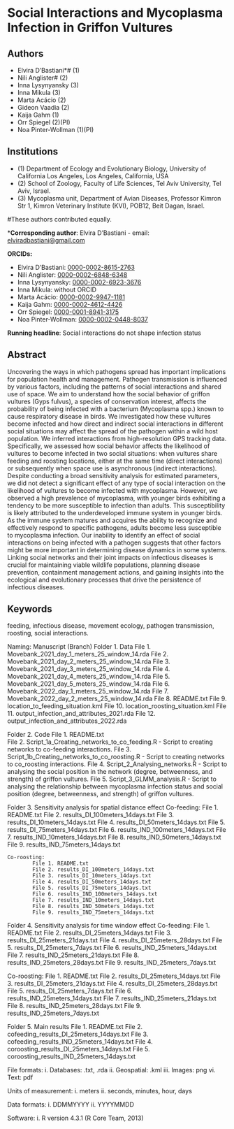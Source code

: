 
# Social Interactions and Mycoplasma Infection in Griffon Vultures

## Authors
- Elvira D’Bastiani*# (1)
- Nili Anglister# (2)
- Inna Lysynyansky (3)
- Inna Mikula (3)
- Marta Acácio (2)
- Gideon Vaadia (2)
- Kaija Gahm (1)
- Orr Spiegel (2)(PI)
- Noa Pinter-Wollman (1)(PI)

## Institutions
- (1) Department of Ecology and Evolutionary Biology, University of California Los Angeles, Los Angeles, California, USA
- (2) School of Zoology, Faculty of Life Sciences, Tel Aviv University, Tel Aviv, Israel.
- (3) Mycoplasma unit, Department of Avian Diseases, Professor Kimron Str 1, Kimron Veterinary Institute (KVI), POB12, Beit Dagan, Israel.

#These authors contributed equally.

***Corresponding author**: Elvira D’Bastiani - email: elviradbastiani@gmail.com

**ORCIDs:**
- Elvira D’Bastiani: [0000-0002-8615-2763](https://orcid.org/0000-0002-8615-2763)
- Nili Anglister: [0000-0002-6848-6348](https://orcid.org/0000-0002-6848-6348)
- Inna Lysynyansky: [0000-0002-6923-3676](https://orcid.org/0000-0002-6923-3676)
- Inna Mikula: without ORCID
- Marta Acácio: [0000-0002-9947-1181](https://orcid.org/0000-0002-9947-1181)
- Kaija Gahm: [0000-0002-4612-4426](https://orcid.org/0000-0002-4612-4426)
- Orr Spiegel: [0000-0001-8941-3175](https://orcid.org/0000-0001-8941-3175)
- Noa Pinter-Wollman: [0000-0002-0448-8037](https://orcid.org/0000-0002-0448-8037)

**Running headline**: Social interactions do not shape infection status

## Abstract
Uncovering the ways in which pathogens spread has important implications for population health and management. Pathogen transmission is influenced by various factors, including the patterns of social interactions and shared use of space. We aim to understand how the social behavior of griffon vultures (Gyps fulvus), a species of conservation interest, affects the probability of being infected with a bacterium (Mycoplasma spp.) known to cause respiratory disease in birds. We investigated how these vultures become infected and how direct and indirect social interactions in different social situations may affect the spread of the pathogen within a wild host population. We inferred interactions from high-resolution GPS tracking data. Specifically, we assessed how social behavior affects the likelihood of vultures to become infected in two social situations: when vultures share feeding and roosting locations, either at the same time (direct interactions) or subsequently when space use is asynchronous (indirect interactions). Despite conducting a broad sensitivity analysis for estimated parameters, we did not detect a significant effect of any type of social interaction on the likelihood of vultures to become infected with mycoplasma. However, we observed a high prevalence of mycoplasma, with younger birds exhibiting a tendency to be more susceptible to infection than adults. This susceptibility is likely attributed to the underdeveloped immune system in younger birds. As the immune system matures and acquires the ability to recognize and effectively respond to specific pathogens, adults become less susceptible to mycoplasma infection. Our inability to identify an effect of social interactions on being infected with a pathogen suggests that other factors might be more important in determining disease dynamics in some systems. Linking social networks and their joint impacts on infectious diseases is crucial for maintaining viable wildlife populations, planning disease prevention, containment management actions, and gaining insights into the ecological and evolutionary processes that drive the persistence of infectious diseases.

## Keywords
feeding, infectious disease, movement ecology, pathogen transmission, roosting, social interactions.

Naming:
Manuscript (Branch)
  Folder 1. Data
            File 1. Movebank_2021_day_1_meters_25_window_14.rda
            File 2. Movebank_2021_day_2_meters_25_window_14.rda
            File 3. Movebank_2021_day_3_meters_25_window_14.rda
            File 4. Movebank_2021_day_4_meters_25_window_14.rda
            File 5. Movebank_2021_day_5_meters_25_window_14.rda
            File 6. Movebank_2022_day_1_meters_25_window_14.rda
            File 7. Movebank_2022_day_2_meters_25_window_14.rda
            File 8. README.txt
            File 9. location_to_feeding_situation.kml
            File 10. location_roosting_situation.kml
            File 11. output_infection_and_attributes_2021.rda
            File 12. output_infection_and_attributes_2022.rda
            
  Folder 2. Code
           File 1. README.txt  
           File 2. Script_1a_Creating_networks_to_co_feeding.R - Script to creating networks to co-feeding interactions.
           File 3. Script_1b_Creating_networks_to_co_roosting.R - Script to creating networks to co_roosting interactions.
           File 4. Script_2_Analysing_networks.R - Script to analysing the social position in the network (degree, betweenness, and strength) of griffon vultures.
          File 5. Script_3_GLMM_analysis.R - Script to analysing the relationship between mycoplasma infection status and social position (degree, betweenness, and strength) of griffon vultures.


    
  Folder 3. Sensitivity analysis for spatial distance effect
    Co-feeding:
            File 1. README.txt
            File 2. results_DI_100meters_14days.txt
            File 3. results_DI_10meters_14days.txt
            File 4. results_DI_50meters_14days.txt
            File 5. results_DI_75meters_14days.txt
            File 6. results_IND_100meters_14days.txt
            File 7. results_IND_10meters_14days.txt
            File 8. results_IND_50meters_14days.txt
            File 9. results_IND_75meters_14days.txt
  
    Co-roosting:
            File 1. README.txt
            File 2. results_DI_100meters_14days.txt
            File 3. results_DI_10meters_14days.txt
            File 4. results_DI_50meters_14days.txt
            File 5. results_DI_75meters_14days.txt
            File 6. results_IND_100meters_14days.txt
            File 7. results_IND_10meters_14days.txt
            File 8. results_IND_50meters_14days.txt
            File 9. results_IND_75meters_14days.txt


  Folder 4. Sensitivity analysis for time window effect
    Co-feeding:
            File 1. README.txt
            File 2. results_DI_25meters_14days.txt
            File 3. results_DI_25meters_21days.txt
            File 4. results_DI_25meters_28days.txt
            File 5. results_DI_25meters_7days.txt
            File 6. results_IND_25meters_14days.txt
            File 7. results_IND_25meters_21days.txt
            File 8. results_IND_25meters_28days.txt
            File 9. results_IND_25meters_7days.txt
  
  Co-roosting:
            File 1. README.txt
            File 2. results_DI_25meters_14days.txt
            File 3. results_DI_25meters_21days.txt
            File 4. results_DI_25meters_28days.txt
            File 5. results_DI_25meters_7days.txt
            File 6. results_IND_25meters_14days.txt
            File 7. results_IND_25meters_21days.txt
            File 8. results_IND_25meters_28days.txt
            File 9. results_IND_25meters_7days.txt
          
  Folder 5. Main results
            File 1. README.txt
            File 2. cofeeding_results_DI_25meters_14days.txt
            File 3. cofeeding_results_IND_25meters_14days.txt
            File 4. coroosting_results_DI_25meters_14days.txt
            File 5. coroosting_results_IND_25meters_14days.txt

File formats:
  i.	Databases: .txt, .rda
  ii.	Geospatial: .kml
  iii.	Images: png
  vi.	Text: pdf

Units of measurement:
  i. meters
  ii. seconds, minutes, hour, days
  
Data formats: 
  i. DDMMYYYY
  ii. YYYYMMDD
  
Software: 
  i. R version 4.3.1 (R Core Team, 2013)















